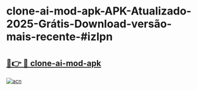 # clone-ai-mod-apk-APK-Atualizado-2025-Grátis-Download-versão-mais-recente-#izlpn

# <h2><a href="https://ainizakaria.my?title=clone-ai-mod-apk&ref=24M">🔗👉 🔴 clone-ai-mod-apk</a></h2>

[![acn](https://github.com/user-attachments/assets/0f9c940e-d8b0-45ae-aac7-cd30a18b3e1c)](https://ainizakaria.my?title=clone-ai-mod-apk&ref=24M)

